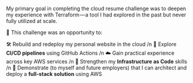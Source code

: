 My primary goal in completing the cloud resume challenge was to deepen my experience with Terraform — a tool I had explored in the past but never fully utilized at scale.

🚀 This challenge was an opportunity to:

🛠️ Rebuild and redeploy my personal website in the cloud /n
🔄 Explore **CI/CD pipelines** using GitHub Actions /n
☁️ Gain practical experience across key AWS services /n
🧱 Strengthen my **Infrastructure as Code** skills /n
🎯 Demonstrate (to myself and future employers) that I can architect and deploy a **full-stack solution** using AWS

